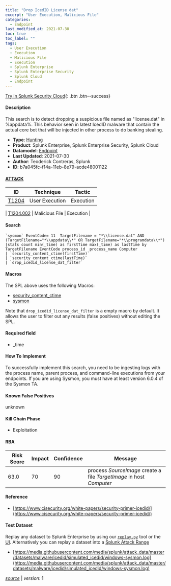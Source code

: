 ```yaml
---
title: "Drop IcedID License dat"
excerpt: "User Execution, Malicious File"
categories:
  - Endpoint
last_modified_at: 2021-07-30
toc: true
toc_label: ""
tags:
  - User Execution
  - Execution
  - Malicious File
  - Execution
  - Splunk Enterprise
  - Splunk Enterprise Security
  - Splunk Cloud
  - Endpoint
---
```




[Try in Splunk Security Cloud](https://www.splunk.com/en_us/cyber-security.html){: .btn .btn--success}

#### Description

This search is to detect dropping a suspicious file named as &#34;license.dat&#34; in %appdata%. This behavior seen in latest IcedID malware that contain the actual core bot that will be injected in other process to do banking stealing.

- **Type**: [Hunting](https://github.com/splunk/security_content/wiki/Detection-Analytic-Types)
- **Product**: Splunk Enterprise, Splunk Enterprise Security, Splunk Cloud
- **Datamodel**: [Endpoint](https://docs.splunk.com/Documentation/CIM/latest/User/Endpoint)
- **Last Updated**: 2021-07-30
- **Author**: Teoderick Contreras, Splunk
- **ID**: b7a045fc-f14a-11eb-8e79-acde48001122


#### [ATT&CK](https://attack.mitre.org/)

| ID             | Technique        |  Tactic             |
| -------------- | ---------------- |-------------------- |
| [T1204](https://attack.mitre.org/techniques/T1204/) | User Execution | Execution |

| [T1204.002](https://attack.mitre.org/techniques/T1204/002/) | Malicious File | Execution |

#### Search

```
`sysmon` EventCode= 11  TargetFilename = "*\\license.dat" AND (TargetFilename="*\\appdata\\*" OR TargetFilename="*\\programdata\\*") 
|stats count min(_time) as firstTime max(_time) as lastTime by TargetFilename EventCode process_id  process_name Computer 
| `security_content_ctime(firstTime)` 
| `security_content_ctime(lastTime)` 
| `drop_icedid_license_dat_filter`
```

#### Macros
The SPL above uses the following Macros:
* [security_content_ctime](https://github.com/splunk/security_content/blob/develop/macros/security_content_ctime.yml)
* [sysmon](https://github.com/splunk/security_content/blob/develop/macros/sysmon.yml)

Note that `drop_icedid_license_dat_filter` is a empty macro by default. It allows the user to filter out any results (false positives) without editing the SPL.

#### Required field
* _time


#### How To Implement
To successfully implement this search, you need to be ingesting logs with the process name, parent process, and command-line executions from your endpoints. If you are using Sysmon, you must have at least version 6.0.4 of the Sysmon TA.

#### Known False Positives
unknown

#### Kill Chain Phase
* Exploitation



#### RBA

| Risk Score  | Impact      | Confidence   | Message      |
| ----------- | ----------- |--------------|--------------|
| 63.0 | 70 | 90 | process $SourceImage$ create a file $TargetImage$ in host $Computer$ |




#### Reference

* [https://www.cisecurity.org/white-papers/security-primer-icedid/](https://www.cisecurity.org/white-papers/security-primer-icedid/)



#### Test Dataset
Replay any dataset to Splunk Enterprise by using our [`replay.py`](https://github.com/splunk/attack_data#using-replaypy) tool or the [UI](https://github.com/splunk/attack_data#using-ui).
Alternatively you can replay a dataset into a [Splunk Attack Range](https://github.com/splunk/attack_range#replay-dumps-into-attack-range-splunk-server)

* [https://media.githubusercontent.com/media/splunk/attack_data/master/datasets/malware/icedid/simulated_icedid/windows-sysmon.log](https://media.githubusercontent.com/media/splunk/attack_data/master/datasets/malware/icedid/simulated_icedid/windows-sysmon.log)



[*source*](https://github.com/splunk/security_content/tree/develop/detections/endpoint/drop_icedid_license_dat.yml) \| *version*: **1**